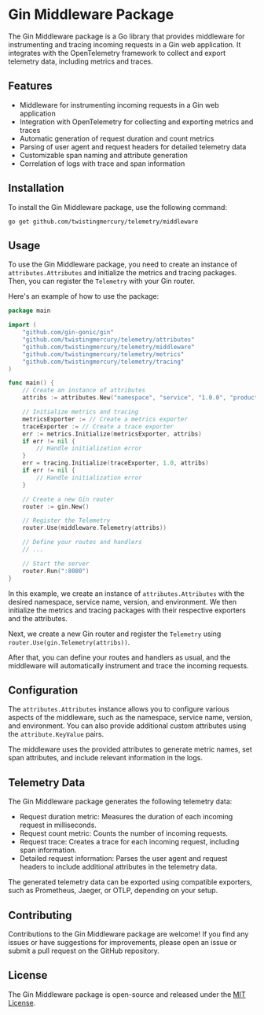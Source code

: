 # Gin Middleware Package

The Gin Middleware package is a Go library that provides middleware for instrumenting and tracing incoming requests in a Gin web application. It integrates with the OpenTelemetry framework to collect and export telemetry data, including metrics and traces.

## Features

- Middleware for instrumenting incoming requests in a Gin web application
- Integration with OpenTelemetry for collecting and exporting metrics and traces
- Automatic generation of request duration and count metrics
- Parsing of user agent and request headers for detailed telemetry data
- Customizable span naming and attribute generation
- Correlation of logs with trace and span information

## Installation

To install the Gin Middleware package, use the following command:

```
go get github.com/twistingmercury/telemetry/middleware
```

## Usage

To use the Gin Middleware package, you need to create an instance of `attributes.Attributes` and initialize the metrics and tracing packages. Then, you can register the `Telemetry` with your Gin router.

Here's an example of how to use the package:

```go
package main

import (
    "github.com/gin-gonic/gin"
    "github.com/twistingmercury/telemetry/attributes"
    "github.com/twistingmercury/telemetry/middleware"
    "github.com/twistingmercury/telemetry/metrics"
    "github.com/twistingmercury/telemetry/tracing"
)

func main() {
    // Create an instance of attributes
    attribs := attributes.New("namespace", "service", "1.0.0", "production")

    // Initialize metrics and tracing
    metricsExporter := // Create a metrics exporter
    traceExporter := // Create a trace exporter
    err := metrics.Initialize(metricsExporter, attribs)
    if err != nil {
        // Handle initialization error
    }
    err = tracing.Initialize(traceExporter, 1.0, attribs)
    if err != nil {
        // Handle initialization error
    }

    // Create a new Gin router
    router := gin.New()

    // Register the Telemetry
    router.Use(middleware.Telemetry(attribs))

    // Define your routes and handlers
    // ...

    // Start the server
    router.Run(":8080")
}
```

In this example, we create an instance of `attributes.Attributes` with the desired namespace, service name, version, and environment. We then initialize the metrics and tracing packages with their respective exporters and the attributes.

Next, we create a new Gin router and register the `Telemetry` using `router.Use(gin.Telemetry(attribs))`.

After that, you can define your routes and handlers as usual, and the middleware will automatically instrument and trace the incoming requests.

## Configuration

The `attributes.Attributes` instance allows you to configure various aspects of the middleware, such as the namespace, service name, version, and environment. You can also provide additional custom attributes using the `attribute.KeyValue` pairs.

The middleware uses the provided attributes to generate metric names, set span attributes, and include relevant information in the logs.

## Telemetry Data

The Gin Middleware package generates the following telemetry data:

- Request duration metric: Measures the duration of each incoming request in milliseconds.
- Request count metric: Counts the number of incoming requests.
- Request trace: Creates a trace for each incoming request, including span information.
- Detailed request information: Parses the user agent and request headers to include additional attributes in the telemetry data.

The generated telemetry data can be exported using compatible exporters, such as Prometheus, Jaeger, or OTLP, depending on your setup.

## Contributing

Contributions to the Gin Middleware package are welcome! If you find any issues or have suggestions for improvements, please open an issue or submit a pull request on the GitHub repository.

## License

The Gin Middleware package is open-source and released under the [MIT License](../LICENSE).